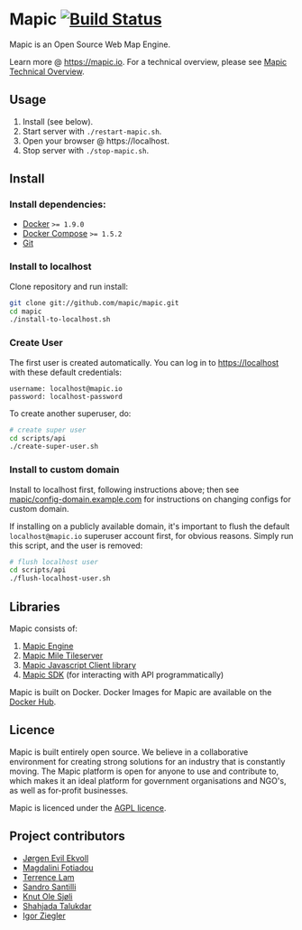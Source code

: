 
# Mapic [![Build Status](https://travis-ci.org/mapic/mapic.png)](https://travis-ci.org/mapic/mapic)

Mapic is an Open Source Web Map Engine. 

Learn more @ https://mapic.io. For a technical overview, please see [Mapic Technical Overview](https://github.com/mapic/mapic/wiki/Mapic-Techincal-Overview).


## Usage
1. Install (see below).
2. Start server with `./restart-mapic.sh`.
3. Open your browser @ https://localhost.
4. Stop server with `./stop-mapic.sh`.


## Install

### Install dependencies: 
- [Docker](https://docs.docker.com/engine/installation/) `>= 1.9.0`  
- [Docker Compose](https://docs.docker.com/compose/install/) `>= 1.5.2`  
- [Git](https://git-scm.com/book/en/v2/Getting-Started-Installing-Git)

### Install to localhost
Clone repository and run install:
```bash
git clone git://github.com/mapic/mapic.git
cd mapic
./install-to-localhost.sh
```
### Create User
The first user is created automatically. You can log in to [https://localhost](https://localhost) with these default credentials:  

```
username: localhost@mapic.io
password: localhost-password
```

To create another superuser, do:

```bash
# create super user
cd scripts/api
./create-super-user.sh 

```

### Install to custom domain
Install to localhost first, following instructions above; then see [mapic/config-domain.example.com](https://github.com/mapic/config-domain.example.com) for instructions on changing configs for custom domain.

If installing on a publicly available domain, it's important to flush the default `localhost@mapic.io` superuser account first, for obvious reasons. Simply run this script, and the user is removed:

```bash
# flush localhost user
cd scripts/api
./flush-localhost-user.sh

```

## Libraries
Mapic consists of:   
1. [Mapic Engine](https://github.com/mapic/engine)  
2. [Mapic Mile Tileserver](https://github.com/mapic/mile)    
3. [Mapic Javascript Client library](https://github.com/mapic/mapic.js)    
4. [Mapic SDK](https://github.com/mapic/sdk) (for interacting with API programmatically)

Mapic is built on Docker. Docker Images for Mapic are available on the [Docker Hub](https://hub.docker.com/u/mapic/).

## Licence
Mapic is built entirely open source. We believe in a collaborative environment for creating strong solutions for an industry that is constantly moving. The Mapic platform is open for anyone to use and contribute to, which makes it an ideal platform for government organisations and NGO's, as well as for-profit businesses.

Mapic is licenced under the [AGPL licence](https://github.com/mapic/mapic/blob/master/LICENCE).

## Project contributors
- [Jørgen Evil Ekvoll](https://github.com/jorgenevil)
- [Magdalini Fotiadou](https://github.com/mft74)
- [Terrence Lam](https://github.com/skyuplam)
- [Sandro Santilli](https://github.com/strk)
- [Knut Ole Sjøli](https://github.com/knutole)
- [Shahjada Talukdar](https://github.com/destromas1)
- [Igor Ziegler](https://github.com/igorziegler)
